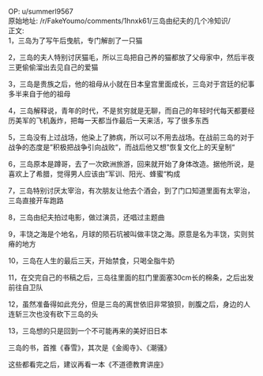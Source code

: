 
OP: u/summerl9567  
原始地址: /r/FakeYoumo/comments/1hnxk61/三岛由纪夫的几个冷知识/  
正文:  
1，三岛为了写午后曳航，专门解剖了一只猫

2，三岛的夫人特别讨厌猫毛，所以三岛把自己养的猫都放了父母家中，然后半夜三更偷偷溜出去见自己的爱猫

3，三岛是贵族之后，他的祖母从小就在日本皇宫里面成长，三岛对于宫廷的纪事多半来自于他的祖母

4，三岛解释说，青年的时代，不是贫穷就是无聊，而自己的年轻时代每天都要经历美军的飞机轰炸，把每一天都当作最后一天来活，写了很多东西

5，三岛没有上过战场，他染上了肺病，所以可以不用去战场。在战前三岛的对于战争的态度是”积极把战争引向战败“，而战后他又想”恢复文化上的天皇制“

6，三岛原本是蹲哥，去了一次欧洲旅游，回来就开始了身体改造。据他所说，是喜欢上了希腊，觉得男人应该由”军训、阳光、蜂蜜“构成

7，三岛特别讨厌太宰治，有次朋友让他去个酒会，到了门口知道里面有太宰治，三岛直接开车跑路

8，三岛由纪夫拍过电影，做过演员，还唱过主题曲

9，丰饶之海是个地名，月球的陨石坑被叫做丰饶之海。原意是名为丰饶，实则贫瘠的地方

10，三岛在人生的最后三天，开始禁食，只喝全脂牛奶

11，在交完自己的书稿之后，三岛往里面的肛门里面塞30cm长的棉条，之后出发前往自卫队

12，虽然准备得如此充分，但是三岛的离世依旧非常狼狈，剖腹之后，身边的人连斩三次也没有砍下三岛的头

13，三岛想的只是回到一个不可能再来的美好旧日本

三岛的书，首推《春雪》，其次是《金阁寺》、《潮骚》

这些都看完之后，建议再看一本《不道德教育讲座》

